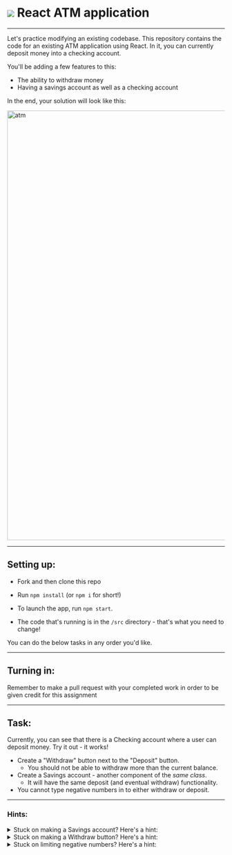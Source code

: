 # ![](https://ga-dash.s3.amazonaws.com/production/assets/logo-9f88ae6c9c3871690e33280fcf557f33.png) React ATM application

--------

Let's practice modifying an existing codebase. This repository contains the code for an existing ATM application using React. In it, you can currently deposit money into a checking account.

You'll be adding a few features to this:
- The ability to withdraw money
- Having a savings account as well as a checking account

In the end, your solution will look like this:

<img width="992" alt="atm" src="https://cloud.githubusercontent.com/assets/4304660/24376818/18c39a82-12f2-11e7-81e7-af618c22b3ed.png">

--------

## Setting up:

- Fork and then clone this repo

- Run `npm install` (or `npm i` for short!)

- To launch the app, run `npm start`.

- The code that's running is in the `/src` directory - that's what you need to change!

You can do the below tasks in any order you'd like.

--------

## Turning in:

Remember to make a pull request with your completed work in order to be given credit for this assignment

---------

## Task:

Currently, you can see that there is a Checking account where a user can deposit money. Try it out - it works!
- Create a "Withdraw" button next to the "Deposit" button.
  - You should not be able to withdraw more than the current balance.
- Create a Savings account - another component of the *same class*.
  - It will have the same deposit (and eventual withdraw) functionality.
- You cannot type negative numbers in to either withdraw or deposit.

-------

### Hints:
<details>
<summary>Stuck on making a Savings account? Here's a hint:</summary>
The <code>name</code> prop being passed into <code>Account</code> is "Checking" - perhaps you can just call the component again for "Savings".   
</details>

<details>
<summary>Stuck on making a Withdraw button? Here's a hint:</summary>
Functionality to withdraw money is quite similar to functionality for depositing money, except with subtraction instead of addition.
</details>

<details>
<summary>Stuck on limiting negative numbers? Here's a hint:</summary>
When a function checks if the input is a number (with <code>isNaN</code>), an <code>||</code> condition could be added to be sure the input is not less than 0.
</details>
